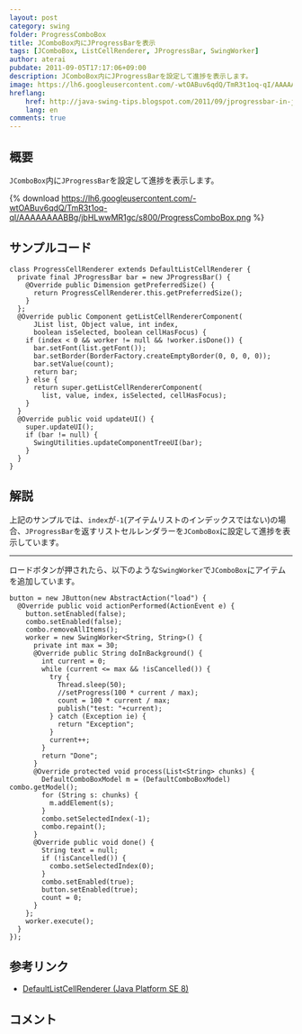 ```yaml
---
layout: post
category: swing
folder: ProgressComboBox
title: JComboBox内にJProgressBarを表示
tags: [JComboBox, ListCellRenderer, JProgressBar, SwingWorker]
author: aterai
pubdate: 2011-09-05T17:17:06+09:00
description: JComboBox内にJProgressBarを設定して進捗を表示します。
image: https://lh6.googleusercontent.com/-wtOABuv6qdQ/TmR3t1oq-qI/AAAAAAAABBg/jbHLwwMR1gc/s800/ProgressComboBox.png
hreflang:
    href: http://java-swing-tips.blogspot.com/2011/09/jprogressbar-in-jcombobox.html
    lang: en
comments: true
---
```

## 概要
`JComboBox`内に`JProgressBar`を設定して進捗を表示します。

{% download https://lh6.googleusercontent.com/-wtOABuv6qdQ/TmR3t1oq-qI/AAAAAAAABBg/jbHLwwMR1gc/s800/ProgressComboBox.png %}

## サンプルコード
<pre class="prettyprint"><code>class ProgressCellRenderer extends DefaultListCellRenderer {
  private final JProgressBar bar = new JProgressBar() {
    @Override public Dimension getPreferredSize() {
      return ProgressCellRenderer.this.getPreferredSize();
    }
  };
  @Override public Component getListCellRendererComponent(
      JList list, Object value, int index,
      boolean isSelected, boolean cellHasFocus) {
    if (index &lt; 0 &amp;&amp; worker != null &amp;&amp; !worker.isDone()) {
      bar.setFont(list.getFont());
      bar.setBorder(BorderFactory.createEmptyBorder(0, 0, 0, 0));
      bar.setValue(count);
      return bar;
    } else {
      return super.getListCellRendererComponent(
        list, value, index, isSelected, cellHasFocus);
    }
  }
  @Override public void updateUI() {
    super.updateUI();
    if (bar != null) {
      SwingUtilities.updateComponentTreeUI(bar);
    }
  }
}
</code></pre>

## 解説
上記のサンプルでは、`index`が`-1`(アイテムリストのインデックスではない)の場合、`JProgressBar`を返すリストセルレンダラーを`JComboBox`に設定して進捗を表示しています。

- - - -
ロードボタンが押されたら、以下のような`SwingWorker`で`JComboBox`にアイテムを追加しています。

<pre class="prettyprint"><code>button = new JButton(new AbstractAction("load") {
  @Override public void actionPerformed(ActionEvent e) {
    button.setEnabled(false);
    combo.setEnabled(false);
    combo.removeAllItems();
    worker = new SwingWorker&lt;String, String&gt;() {
      private int max = 30;
      @Override public String doInBackground() {
        int current = 0;
        while (current &lt;= max &amp;&amp; !isCancelled()) {
          try {
            Thread.sleep(50);
            //setProgress(100 * current / max);
            count = 100 * current / max;
            publish("test: "+current);
          } catch (Exception ie) {
            return "Exception";
          }
          current++;
        }
        return "Done";
      }
      @Override protected void process(List&lt;String&gt; chunks) {
        DefaultComboBoxModel m = (DefaultComboBoxModel) combo.getModel();
        for (String s: chunks) {
          m.addElement(s);
        }
        combo.setSelectedIndex(-1);
        combo.repaint();
      }
      @Override public void done() {
        String text = null;
        if (!isCancelled()) {
          combo.setSelectedIndex(0);
        }
        combo.setEnabled(true);
        button.setEnabled(true);
        count = 0;
      }
    };
    worker.execute();
  }
});
</code></pre>

## 参考リンク
- [DefaultListCellRenderer (Java Platform SE 8)](https://docs.oracle.com/javase/jp/8/docs/api/javax/swing/DefaultListCellRenderer.html)

<!-- dummy comment line for breaking list -->

## コメント
